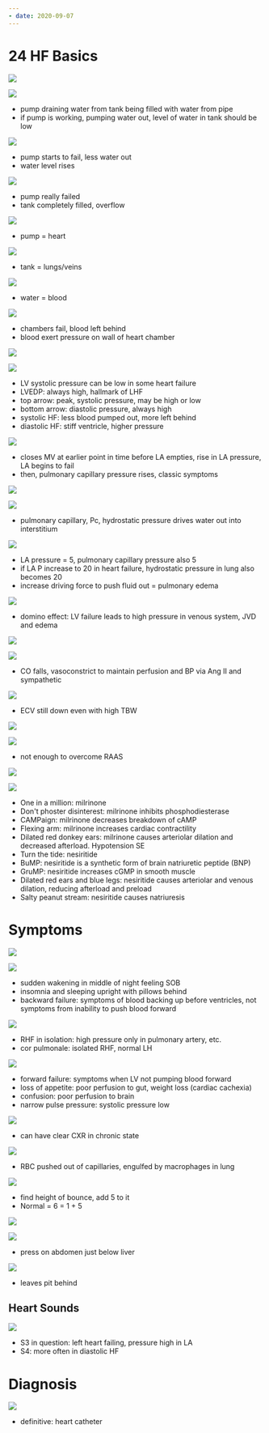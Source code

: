 ```yaml
---
- date: 2020-09-07
---
```


# 24 HF Basics

<!-- HF pathogenesis -->

![](https://photos.thisispiggy.com/file/wikiFiles/201SyDy.jpg)

![](https://photos.thisispiggy.com/file/wikiFiles/6bOnrZz.jpg)

- pump draining water from tank being filled with water from pipe
- if pump is working, pumping water out, level of water in tank should be low

![](https://photos.thisispiggy.com/file/wikiFiles/LBGKskz.jpg)

- pump starts to fail, less water out
- water level rises

![](https://photos.thisispiggy.com/file/wikiFiles/VGvWqfz.jpg)

- pump really failed
- tank completely filled, overflow

![](https://photos.thisispiggy.com/file/wikiFiles/qJh1DD5.jpg)

- pump = heart

![](https://photos.thisispiggy.com/file/wikiFiles/v58Vkdg.jpg)

- tank = lungs/veins

![](https://photos.thisispiggy.com/file/wikiFiles/UwOPfIb.jpg)

- water = blood

![](https://photos.thisispiggy.com/file/wikiFiles/5vVp99M.jpg)

- chambers fail, blood left behind
- blood exert pressure on wall of heart chamber

![](https://photos.thisispiggy.com/file/wikiFiles/pfM7TK2.jpg)

![](https://photos.thisispiggy.com/file/wikiFiles/w5ifSqj.jpg)

- LV systolic pressure can be low in some heart failure
- LVEDP: always high, hallmark of LHF
- top arrow: peak, systolic pressure, may be high or low
- bottom arrow: diastolic pressure, always high
- systolic HF: less blood pumped out, more left behind
- diastolic HF: stiff ventricle, higher pressure

![](https://photos.thisispiggy.com/file/wikiFiles/Huzrt8b.jpg)

- closes MV at earlier point in time before LA empties, rise in LA pressure, LA begins to fail
- then, pulmonary capillary pressure rises, classic symptoms

![](https://photos.thisispiggy.com/file/wikiFiles/T0zP9qX.jpg)

![](https://photos.thisispiggy.com/file/wikiFiles/Tr9x2Iu.jpg)

- pulmonary capillary, Pc, hydrostatic pressure drives water out into interstitium

![](https://photos.thisispiggy.com/file/wikiFiles/2CBZ1aI.jpg)

- LA pressure = 5, pulmonary capillary pressure also 5
- if LA P increase to 20 in heart failure, hydrostatic pressure in lung also becomes 20
- increase driving force to push fluid out = pulmonary edema

![](https://photos.thisispiggy.com/file/wikiFiles/m4Nel80.jpg)

- domino effect: LV failure leads to high pressure in venous system, JVD and edema

<!-- HF water retention pathogenesis -->

![](https://photos.thisispiggy.com/file/wikiFiles/r7IW5vU.jpg)

![](https://photos.thisispiggy.com/file/wikiFiles/ReBAEPy.jpg)

- CO falls, vasoconstrict to maintain perfusion and BP via Ang II and sympathetic

![](https://photos.thisispiggy.com/file/wikiFiles/JxqQOY4.jpg)

- ECV still down even with high TBW

![](https://photos.thisispiggy.com/file/wikiFiles/Zg08zuu.jpg)

![](https://photos.thisispiggy.com/file/wikiFiles/XXE9cbT.jpg)

- not enough to overcome RAAS

![](https://photos.thisispiggy.com/file/wikiFiles/cG4kwC5.jpg)

![](https://photos.thisispiggy.com/file/wikiFiles/a053f19.jpg)

- One in a million: milrinone
- Don't phoster disinterest: milrinone inhibits phosphodiesterase
- CAMPaign: milrinone decreases breakdown of cAMP
- Flexing arm: milrinone increases cardiac contractility
- Dilated red donkey ears: milrinone causes arteriolar dilation and decreased afterload. Hypotension SE
- Turn the tide: nesiritide
- BuMP: nesiritide is a synthetic form of brain natriuretic peptide (BNP)
- GruMP: nesiritide increases cGMP in smooth muscle
- Dilated red ears and blue legs: nesiritide causes arteriolar and venous dilation, reducing afterload and preload
- Salty peanut stream: nesiritide causes natriuresis

# Symptoms

<!-- HF symptoms, left and right. Backward and forward failure, lung biopsy, JVP -->

![](https://photos.thisispiggy.com/file/wikiFiles/LbKcMlR.jpg)

![](https://photos.thisispiggy.com/file/wikiFiles/kWRuIZt.jpg)

- sudden wakening in middle of night feeling SOB
- insomnia and sleeping upright with pillows behind
- backward failure: symptoms of blood backing up before ventricles, not symptoms from inability to push blood forward

![](https://photos.thisispiggy.com/file/wikiFiles/2dOkh3P.jpg)

- RHF in isolation: high pressure only in pulmonary artery, etc.
- cor pulmonale: isolated RHF, normal LH

![](https://photos.thisispiggy.com/file/wikiFiles/qWmqBnW.jpg)

- forward failure: symptoms when LV not pumping blood forward
- loss of appetite: poor perfusion to gut, weight loss (cardiac cachexia)
- confusion: poor perfusion to brain
- narrow pulse pressure: systolic pressure low

![](https://photos.thisispiggy.com/file/wikiFiles/pmMp6V2.jpg)

- can have clear CXR in chronic state

![](https://photos.thisispiggy.com/file/wikiFiles/CRLlwY7.jpg)

- RBC pushed out of capillaries, engulfed by macrophages in lung

![](https://photos.thisispiggy.com/file/wikiFiles/iDAtO1S.jpg)

- find height of bounce, add 5 to it
- Normal = 6 = 1 + 5

![](https://photos.thisispiggy.com/file/wikiFiles/rEm2LoS.jpg)

![](https://photos.thisispiggy.com/file/wikiFiles/7CPZSnM.jpg)

- press on abdomen just below liver

![](https://photos.thisispiggy.com/file/wikiFiles/AjggYci.jpg)

- leaves pit behind

## Heart Sounds

<!-- heart failure heart sounds -->

![](https://photos.thisispiggy.com/file/wikiFiles/IYbYfix.jpg)

- S3 in question: left heart failing, pressure high in LA
- S4: more often in diastolic HF

# Diagnosis

<!-- HF diagnosis -->

![](https://photos.thisispiggy.com/file/wikiFiles/RxGMzhX.jpg)

- definitive: heart catheter
